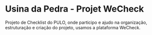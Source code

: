 # Usina da Pedra - Projet WeCheck
Projeto de Checklist do PULO, onde participo e ajudo na organização, estruturação e criação do projeto, usamos a plataforma WeCheck.
